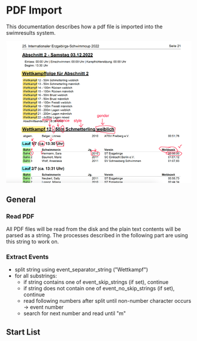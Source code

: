 # PDF Import

This documentation describes how a pdf file is imported into the swimresults system.

![](start_list.png)

## General

### Read PDF

All PDF files will be read from the disk and the plain text contents will be parsed as a string.
The processes described in the following part are using this string to work on.

### Extract Events

- split string using event_separator_string ("Wettkampf")
- for all substrings:
  - if string contains one of event_skip_strings (if set), continue
  - if string does not contain one of event_no_skip_strings (if set), continue
  - read following numbers after split until non-number character occurs -> event number
  - search for next number and read until "m"

## Start List

